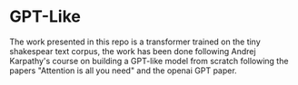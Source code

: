 # GPT-Like
The work presented in this repo is a transformer trained on the tiny shakespear text corpus, the work has been done following Andrej Karpathy's course on building a GPT-like model from scratch following the papers "Attention is all you need" and the openai GPT paper.
